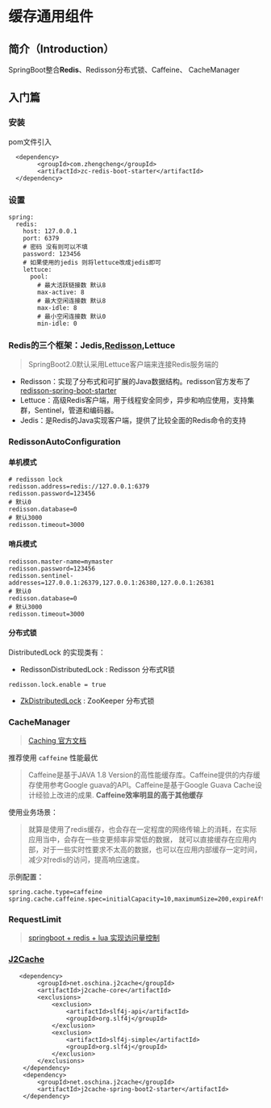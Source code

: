 # 缓存通用组件

## **简介**（Introduction）

SpringBoot整合**Redis**、Redisson分布式锁、Caffeine、 CacheManager

## **入门篇**

### **安装**

pom文件引入

```
  <dependency>
        <groupId>com.zhengcheng</groupId>
        <artifactId>zc-redis-boot-starter</artifactId>
  </dependency>
```

### **设置**

```
spring:
  redis:
    host: 127.0.0.1
    port: 6379
    # 密码 没有则可以不填
    password: 123456
    # 如果使用的jedis 则将lettuce改成jedis即可
    lettuce:
      pool:
        # 最大活跃链接数 默认8
        max-active: 8
        # 最大空闲连接数 默认8
        max-idle: 8
        # 最小空闲连接数 默认0
        min-idle: 0
```

### Redis的三个框架：Jedis,[Redisson](https://github.com/redisson/redisson/wiki/%E7%9B%AE%E5%BD%95),Lettuce

> SpringBoot2.0默认采用Lettuce客户端来连接Redis服务端的

- Redisson：实现了分布式和可扩展的Java数据结构。redisson官方发布了[redisson-spring-boot-starter](https://github.com/redisson/redisson/tree/master/redisson-spring-boot-starter#spring-boot-starter)
- Lettuce：高级Redis客户端，用于线程安全同步，异步和响应使用，支持集群，Sentinel，管道和编码器。
- Jedis：是Redis的Java实现客户端，提供了比较全面的Redis命令的支持

### RedissonAutoConfiguration

#### 单机模式

```
# redisson lock
redisson.address=redis://127.0.0.1:6379
redisson.password=123456
# 默认0
redisson.database=0 
# 默认3000
redisson.timeout=3000
```

#### 哨兵模式

```
redisson.master-name=mymaster
redisson.password=123456
redisson.sentinel-addresses=127.0.0.1:26379,127.0.0.1:26380,127.0.0.1:26381
# 默认0
redisson.database=0 
# 默认3000
redisson.timeout=3000
```

#### 分布式锁 

DistributedLock 的实现类有：
- RedissonDistributedLock : Redisson 分布式R锁
```
redisson.lock.enable = true
```

- [ZkDistributedLock](https://gitee.com/zhangquansheng/zhengcheng-parent/tree/master/zc-zk-spring-boot-starter#%E5%88%86%E5%B8%83%E5%BC%8F%E9%94%81-zkdistributedlock) : ZooKeeper 分布式锁


### CacheManager

> [Caching 官方文档](https://docs.spring.io/spring-boot/docs/current/reference/html/spring-boot-features.html#boot-features-caching)

推荐使用 `caffeine` 性能最优
> Caffeine是基于JAVA 1.8 Version的高性能缓存库。Caffeine提供的内存缓存使用参考Google guava的API。Caffeine是基于Google Guava Cache设计经验上改进的成果.
> **Caffeine效率明显的高于其他缓存**


使用业务场景：
> 就算是使用了redis缓存，也会存在一定程度的网络传输上的消耗，在实际应用当中，会存在一些变更频率非常低的数据，
> 就可以直接缓存在应用内部，对于一些实时性要求不太高的数据，也可以在应用内部缓存一定时间，减少对redis的访问，提高响应速度。


示例配置：  
```
spring.cache.type=caffeine
spring.cache.caffeine.spec=initialCapacity=10,maximumSize=200,expireAfterWrite=3s
```

### RequestLimit 
> [springboot + redis + lua 实现访问量控制](https://note.youdao.com/ynoteshare1/index.html?id=7e651aa1410422934aeb92ad1ca2814c&type=note)

### [J2Cache](https://gitee.com/ld/J2Cache)
```
   <dependency>
        <groupId>net.oschina.j2cache</groupId>
        <artifactId>j2cache-core</artifactId>
        <exclusions>
            <exclusion>
                <artifactId>slf4j-api</artifactId>
                <groupId>org.slf4j</groupId>
            </exclusion>
            <exclusion>
                <artifactId>slf4j-simple</artifactId>
                <groupId>org.slf4j</groupId>
            </exclusion>
        </exclusions>
    </dependency>
    <dependency>
        <groupId>net.oschina.j2cache</groupId>
        <artifactId>j2cache-spring-boot2-starter</artifactId>
    </dependency>
```
